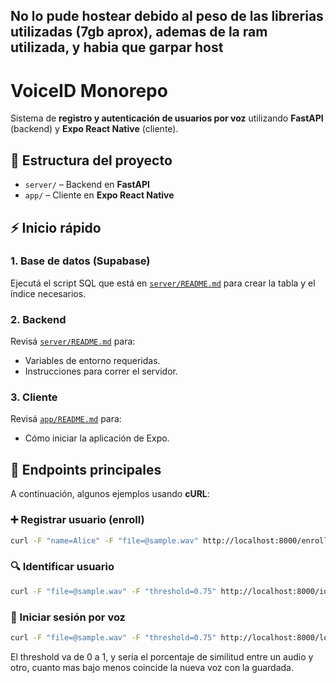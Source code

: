 ## No lo pude hostear debido al peso de las librerias utilizadas (7gb aprox), ademas de la ram utilizada, y habia que garpar host

# VoiceID Monorepo

Sistema de **registro y autenticación de usuarios por voz** utilizando **FastAPI** (backend) y **Expo React Native** (cliente).

## 📂 Estructura del proyecto

- `server/` – Backend en **FastAPI**  
- `app/` – Cliente en **Expo React Native**

## ⚡ Inicio rápido

### 1. Base de datos (Supabase)
Ejecutá el script SQL que está en [`server/README.md`](server/README.md) para crear la tabla y el índice necesarios.

### 2. Backend
Revisá [`server/README.md`](server/README.md) para:  
- Variables de entorno requeridas.  
- Instrucciones para correr el servidor.  

### 3. Cliente
Revisá [`app/README.md`](app/README.md) para:  
- Cómo iniciar la aplicación de Expo.  

## 🔑 Endpoints principales

A continuación, algunos ejemplos usando **cURL**:

### ➕ Registrar usuario (enroll)
```bash
curl -F "name=Alice" -F "file=@sample.wav" http://localhost:8000/enroll
```
### 🔍 Identificar usuario
```bash
curl -F "file=@sample.wav" -F "threshold=0.75" http://localhost:8000/identify
```
### 🔐 Iniciar sesión por voz
```bash
curl -F "file=@sample.wav" -F "threshold=0.75" http://localhost:8000/login-by-voice
```
El threshold va de 0 a 1, y seria el porcentaje de similitud entre un audio y otro, cuanto mas bajo menos coincide la nueva voz con la guardada.
